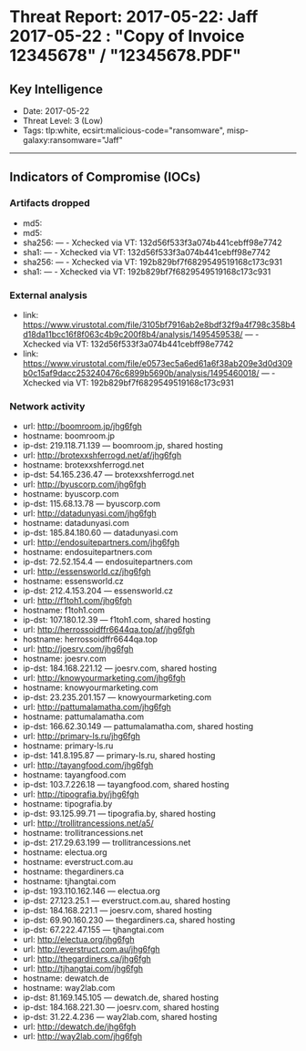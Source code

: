 # Threat Report: 2017-05-22: Jaff 2017-05-22 : "Copy of Invoice 12345678" / "12345678.PDF"


## Key Intelligence
* Date: 2017-05-22
* Threat Level: 3 (Low)
* Tags: tlp:white, ecsirt:malicious-code="ransomware", misp-galaxy:ransomware="Jaff"

---

## Indicators of Compromise (IOCs)
### Artifacts dropped
* md5: <md5>
* md5: <md5>
* sha256: <sha256> — - Xchecked via VT: 132d56f533f3a074b441cebff98e7742
* sha1: <sha1> — - Xchecked via VT: 132d56f533f3a074b441cebff98e7742
* sha256: <sha256> — - Xchecked via VT: 192b829bf7f6829549519168c173c931
* sha1: <sha1> — - Xchecked via VT: 192b829bf7f6829549519168c173c931

### External analysis
* link: https://www.virustotal.com/file/3105bf7916ab2e8bdf32f9a4f798c358b4d18da11bcc16f8f063c4b9c200f8b4/analysis/1495459538/ — - Xchecked via VT: 132d56f533f3a074b441cebff98e7742
* link: https://www.virustotal.com/file/e0573ec5a6ed61a6f38ab209e3d0d309b0c15af9dacc253240476c6899b5690b/analysis/1495460018/ — - Xchecked via VT: 192b829bf7f6829549519168c173c931

### Network activity
* url: http://boomroom.jp/jhg6fgh
* hostname: boomroom.jp
* ip-dst: 219.118.71.139 — boomroom.jp, shared hosting
* url: http://brotexxshferrogd.net/af/jhg6fgh
* hostname: brotexxshferrogd.net
* ip-dst: 54.165.236.47 — brotexxshferrogd.net
* url: http://byuscorp.com/jhg6fgh
* hostname: byuscorp.com
* ip-dst: 115.68.13.78 — byuscorp.com
* url: http://datadunyasi.com/jhg6fgh
* hostname: datadunyasi.com
* ip-dst: 185.84.180.60 — datadunyasi.com
* url: http://endosuitepartners.com/jhg6fgh
* hostname: endosuitepartners.com
* ip-dst: 72.52.154.4 — endosuitepartners.com
* url: http://essensworld.cz/jhg6fgh
* hostname: essensworld.cz
* ip-dst: 212.4.153.204 — essensworld.cz
* url: http://f1toh1.com/jhg6fgh
* hostname: f1toh1.com
* ip-dst: 107.180.12.39 — f1toh1.com, shared hosting
* url: http://herrossoidffr6644qa.top/af/jhg6fgh
* hostname: herrossoidffr6644qa.top
* url: http://joesrv.com/jhg6fgh
* hostname: joesrv.com
* ip-dst: 184.168.221.12 — joesrv.com, shared hosting
* url: http://knowyourmarketing.com/jhg6fgh
* hostname: knowyourmarketing.com
* ip-dst: 23.235.201.157 — knowyourmarketing.com
* url: http://pattumalamatha.com/jhg6fgh
* hostname: pattumalamatha.com
* ip-dst: 166.62.30.149 — pattumalamatha.com, shared hosting
* url: http://primary-ls.ru/jhg6fgh
* hostname: primary-ls.ru
* ip-dst: 141.8.195.87 — primary-ls.ru, shared hosting
* url: http://tayangfood.com/jhg6fgh
* hostname: tayangfood.com
* ip-dst: 103.7.226.18 — tayangfood.com, shared hosting
* url: http://tipografia.by/jhg6fgh
* hostname: tipografia.by
* ip-dst: 93.125.99.71 — tipografia.by, shared hosting
* url: http://trollitrancessions.net/a5/
* hostname: trollitrancessions.net
* ip-dst: 217.29.63.199 — trollitrancessions.net
* hostname: electua.org
* hostname: everstruct.com.au
* hostname: thegardiners.ca
* hostname: tjhangtai.com
* ip-dst: 193.110.162.146 — electua.org
* ip-dst: 27.123.25.1 — everstruct.com.au, shared hosting
* ip-dst: 184.168.221.1 — joesrv.com, shared hosting
* ip-dst: 69.90.160.230 — thegardiners.ca, shared hosting
* ip-dst: 67.222.47.155 — tjhangtai.com
* url: http://electua.org/jhg6fgh
* url: http://everstruct.com.au/jhg6fgh
* url: http://thegardiners.ca/jhg6fgh
* url: http://tjhangtai.com/jhg6fgh
* hostname: dewatch.de
* hostname: way2lab.com
* ip-dst: 81.169.145.105 — dewatch.de, shared hosting
* ip-dst: 184.168.221.30 — joesrv.com, shared hosting
* ip-dst: 31.22.4.236 — way2lab.com, shared hosting
* url: http://dewatch.de/jhg6fgh
* url: http://way2lab.com/jhg6fgh
